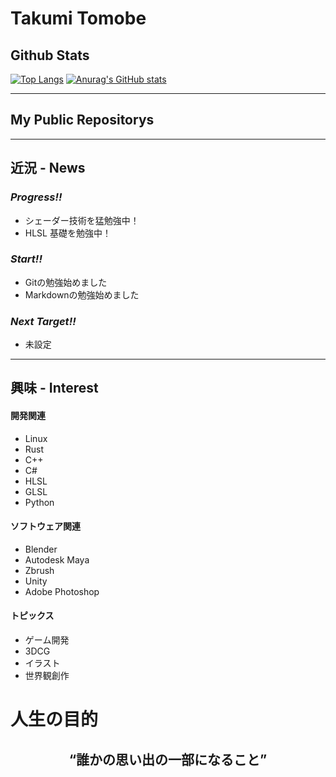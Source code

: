 # Takumi Tomobe


<!-- Github stats --> 

## Github Stats
[![Top Langs](https://github-readme-stats.vercel.app/api/top-langs/?username=excelleye&theme=onedark)](https://github.com/anuraghazra/github-readme-stats)
[![Anurag's GitHub stats](https://github-readme-stats.vercel.app/api?username=excelleye&layout=compact&theme=onedark)](https://github.com/anuraghazra/github-readme-stats)

---

## My Public Repositorys


---


## 近況 - News

<!-- 進捗 -->
### *Progress!!*
- シェーダー技術を猛勉強中！
- HLSL 基礎を勉強中！


<!-- 始めたこと -->
### *Start!!*
- Gitの勉強始めました
- Markdownの勉強始めました

<!-- 次の目標 -->
### *Next Target!!*
- 未設定

---

<!-- 興味 -->
## 興味 - Interest

<!-- 開発 -->
#### 開発関連
- Linux
- Rust
- C++
- C#
- HLSL
- GLSL
- Python


<!-- ソフトウェア -->
#### ソフトウェア関連
- Blender
- Autodesk Maya
- Zbrush
- Unity
- Adobe Photoshop

<!-- トピックス -->
#### トピックス

- ゲーム開発
- 3DCG
- イラスト
- 世界観創作



<!-- 人生の目的 -->
# 人生の目的

<div align="center">
 <h2>“誰かの思い出の一部になること”</h2>
</div>

<!-- Link -->
